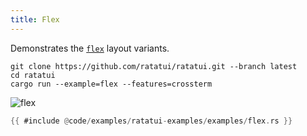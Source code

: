 ```yaml
---
title: Flex
---
```


Demonstrates the [`flex`](https://docs.rs/ratatui/latest/ratatui/layout/enum.Flex.html) layout
variants.

```shell title=run example
git clone https://github.com/ratatui/ratatui.git --branch latest
cd ratatui
cargo run --example=flex --features=crossterm
```

![flex](flex.gif)

```rust title=flex.rs
{{ #include @code/examples/ratatui-examples/examples/flex.rs }}
```
